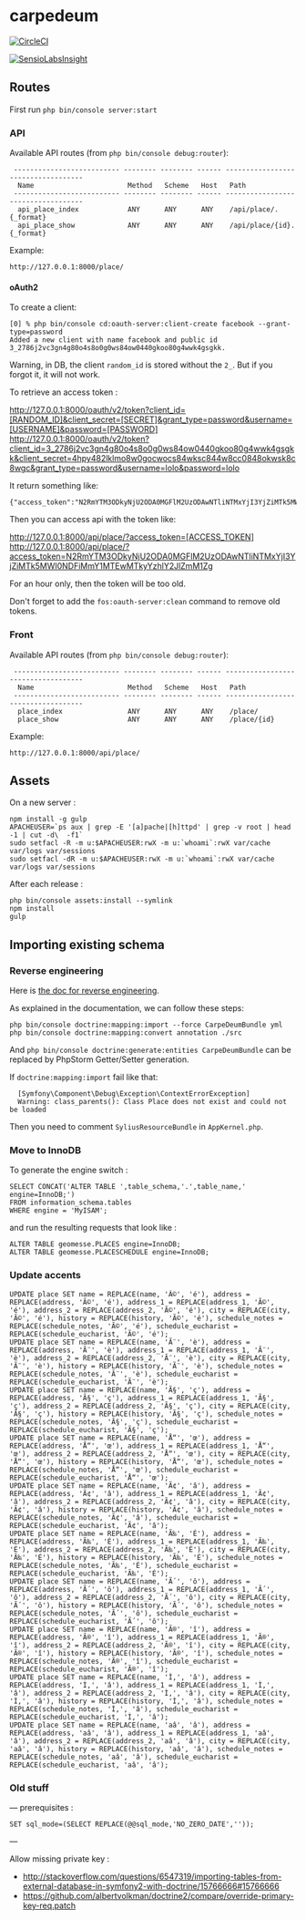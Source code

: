 carpedeum
=========

[![CircleCI](https://circleci.com/gh/carpedeum-fr/carpedeum/tree/master.svg?style=svg)](https://circleci.com/gh/carpedeum-fr/carpedeum/tree/master)

[![SensioLabsInsight](https://insight.sensiolabs.com/projects/80e5ae43-8a1c-40da-896b-183f398227b3/big.png)](https://insight.sensiolabs.com/projects/80e5ae43-8a1c-40da-896b-183f398227b3)

## Routes

First run `php bin/console server:start`

### API

Available API routes (from `php bin/console debug:router`):

```
 -------------------------- -------- -------- ------ -----------------------------------
  Name                       Method   Scheme   Host   Path
 -------------------------- -------- -------- ------ -----------------------------------
  api_place_index            ANY      ANY      ANY    /api/place/.{_format}
  api_place_show             ANY      ANY      ANY    /api/place/{id}.{_format}
```

Example:

```
http://127.0.0.1:8000/place/
```

#### oAuth2

To create a client:

```
[0] % php bin/console cd:oauth-server:client-create facebook --grant-type=password
Added a new client with name facebook and public id 3_2786j2vc3gn4g80o4s8o0g0ws84ow0440gkoo80g4wwk4gsgkk.
```

Warning, in DB, the client `random_id` is stored without the `2_`. But if you forgot it, it will not work.

To retrieve an access token :

http://127.0.0.1:8000/oauth/v2/token?client_id=[RANDOM_ID]&client_secret=[SECRET]&grant_type=password&username=[USERNAME]&password=[PASSWORD]
http://127.0.0.1:8000/oauth/v2/token?client_id=3_2786j2vc3gn4g80o4s8o0g0ws84ow0440gkoo80g4wwk4gsgkk&client_secret=4hpy482lklmo8w0gocwocs84wksc844w8cc0848okwsk8c8wgc&grant_type=password&username=lolo&password=lolo

It return something like:

```
{"access_token":"N2RmYTM3ODkyNjU2ODA0MGFlM2UzODAwNTliNTMxYjI3YjZiMTk5MWI0NDFiMmY1MTEwMTkyYzhlY2JlZmM1Zg","expires_in":3600,"token_type":"bearer","scope":null,"refresh_token":"ODcwOTQ5ZTcxMmRmOGUyZGE1ZTZhMjJiOGJiMTUzYWU2NDE4MDFmMjVhYThkNGY1NzFjZjhkNDQ5NGM0NDBhMw"}
```

Then you can access api with the token like:

http://127.0.0.1:8000/api/place/?access_token=[ACCESS_TOKEN]
http://127.0.0.1:8000/api/place/?access_token=N2RmYTM3ODkyNjU2ODA0MGFlM2UzODAwNTliNTMxYjI3YjZiMTk5MWI0NDFiMmY1MTEwMTkyYzhlY2JlZmM1Zg

For an hour only, then the token will be too old.

Don't forget to add the `fos:oauth-server:clean` command to remove old tokens.

### Front

Available API routes (from `php bin/console debug:router`):

```
 -------------------------- -------- -------- ------ -----------------------------------
  Name                       Method   Scheme   Host   Path
 -------------------------- -------- -------- ------ -----------------------------------
  place_index                ANY      ANY      ANY    /place/
  place_show                 ANY      ANY      ANY    /place/{id}
```

Example:

```
http://127.0.0.1:8000/api/place/
```

## Assets

On a new server :

```
npm install -g gulp
APACHEUSER=`ps aux | grep -E '[a]pache|[h]ttpd' | grep -v root | head -1 | cut -d\  -f1`
sudo setfacl -R -m u:$APACHEUSER:rwX -m u:`whoami`:rwX var/cache var/logs var/sessions
sudo setfacl -dR -m u:$APACHEUSER:rwX -m u:`whoami`:rwX var/cache var/logs var/sessions
```

After each release :

```
php bin/console assets:install --symlink
npm install
gulp
```

## Importing existing schema

### Reverse engineering

Here is [the doc for reverse engineering](http://symfony.com/doc/current/doctrine/reverse_engineering.html).

As explained in the documentation, we can follow these steps:

```
php bin/console doctrine:mapping:import --force CarpeDeumBundle yml
php bin/console doctrine:mapping:convert annotation ./src
```

And `php bin/console doctrine:generate:entities CarpeDeumBundle` can be replaced by PhpStorm Getter/Setter generation.

If `doctrine:mapping:import` fail like that:

```
  [Symfony\Component\Debug\Exception\ContextErrorException]
  Warning: class_parents(): Class Place does not exist and could not be loaded
```

Then you need to comment `SyliusResourceBundle` in `AppKernel.php`.

### Move to InnoDB

To generate the engine switch :

```
SELECT CONCAT('ALTER TABLE ',table_schema,'.',table_name,' engine=InnoDB;') 
FROM information_schema.tables 
WHERE engine = 'MyISAM';
```

and run the resulting requests that look like :

```
ALTER TABLE geomesse.PLACES engine=InnoDB;
ALTER TABLE geomesse.PLACESCHEDULE engine=InnoDB;
```

### Update accents

```
UPDATE place SET name = REPLACE(name, 'Ã©', 'é'), address = REPLACE(address, 'Ã©', 'é'), address_1 = REPLACE(address_1, 'Ã©', 'é'), address_2 = REPLACE(address_2, 'Ã©', 'é'), city = REPLACE(city, 'Ã©', 'é'), history = REPLACE(history, 'Ã©', 'é'), schedule_notes = REPLACE(schedule_notes, 'Ã©', 'é'), schedule_eucharist = REPLACE(schedule_eucharist, 'Ã©', 'é');
UPDATE place SET name = REPLACE(name, 'Ã¨', 'è'), address = REPLACE(address, 'Ã¨', 'è'), address_1 = REPLACE(address_1, 'Ã¨', 'è'), address_2 = REPLACE(address_2, 'Ã¨', 'è'), city = REPLACE(city, 'Ã¨', 'è'), history = REPLACE(history, 'Ã¨', 'è'), schedule_notes = REPLACE(schedule_notes, 'Ã¨', 'è'), schedule_eucharist = REPLACE(schedule_eucharist, 'Ã¨', 'è');
UPDATE place SET name = REPLACE(name, 'Ã§', 'ç'), address = REPLACE(address, 'Ã§', 'ç'), address_1 = REPLACE(address_1, 'Ã§', 'ç'), address_2 = REPLACE(address_2, 'Ã§', 'ç'), city = REPLACE(city, 'Ã§', 'ç'), history = REPLACE(history, 'Ã§', 'ç'), schedule_notes = REPLACE(schedule_notes, 'Ã§', 'ç'), schedule_eucharist = REPLACE(schedule_eucharist, 'Ã§', 'ç');
UPDATE place SET name = REPLACE(name, 'Å“', 'œ'), address = REPLACE(address, 'Å“', 'œ'), address_1 = REPLACE(address_1, 'Å“', 'œ'), address_2 = REPLACE(address_2, 'Å“', 'œ'), city = REPLACE(city, 'Å“', 'œ'), history = REPLACE(history, 'Å“', 'œ'), schedule_notes = REPLACE(schedule_notes, 'Å“', 'œ'), schedule_eucharist = REPLACE(schedule_eucharist, 'Å“', 'œ');
UPDATE place SET name = REPLACE(name, 'Ã¢', 'â'), address = REPLACE(address, 'Ã¢', 'â'), address_1 = REPLACE(address_1, 'Ã¢', 'â'), address_2 = REPLACE(address_2, 'Ã¢', 'â'), city = REPLACE(city, 'Ã¢', 'â'), history = REPLACE(history, 'Ã¢', 'â'), schedule_notes = REPLACE(schedule_notes, 'Ã¢', 'â'), schedule_eucharist = REPLACE(schedule_eucharist, 'Ã¢', 'â');
UPDATE place SET name = REPLACE(name, 'Ã‰', 'É'), address = REPLACE(address, 'Ã‰', 'É'), address_1 = REPLACE(address_1, 'Ã‰', 'É'), address_2 = REPLACE(address_2, 'Ã‰', 'É'), city = REPLACE(city, 'Ã‰', 'É'), history = REPLACE(history, 'Ã‰', 'É'), schedule_notes = REPLACE(schedule_notes, 'Ã‰', 'É'), schedule_eucharist = REPLACE(schedule_eucharist, 'Ã‰', 'É');
UPDATE place SET name = REPLACE(name, 'Ã´', 'ô'), address = REPLACE(address, 'Ã´', 'ô'), address_1 = REPLACE(address_1, 'Ã´', 'ô'), address_2 = REPLACE(address_2, 'Ã´', 'ô'), city = REPLACE(city, 'Ã´', 'ô'), history = REPLACE(history, 'Ã´', 'ô'), schedule_notes = REPLACE(schedule_notes, 'Ã´', 'ô'), schedule_eucharist = REPLACE(schedule_eucharist, 'Ã´', 'ô');
UPDATE place SET name = REPLACE(name, 'Ã®', 'î'), address = REPLACE(address, 'Ã®', 'î'), address_1 = REPLACE(address_1, 'Ã®', 'î'), address_2 = REPLACE(address_2, 'Ã®', 'î'), city = REPLACE(city, 'Ã®', 'î'), history = REPLACE(history, 'Ã®', 'î'), schedule_notes = REPLACE(schedule_notes, 'Ã®', 'î'), schedule_eucharist = REPLACE(schedule_eucharist, 'Ã®', 'î');
UPDATE place SET name = REPLACE(name, 'Ì‚', 'â'), address = REPLACE(address, 'Ì‚', 'â'), address_1 = REPLACE(address_1, 'Ì‚', 'â'), address_2 = REPLACE(address_2, 'Ì‚', 'â'), city = REPLACE(city, 'Ì‚', 'â'), history = REPLACE(history, 'Ì‚', 'â'), schedule_notes = REPLACE(schedule_notes, 'Ì‚', 'â'), schedule_eucharist = REPLACE(schedule_eucharist, 'Ì‚', 'â');
UPDATE place SET name = REPLACE(name, 'aâ', 'â'), address = REPLACE(address, 'aâ', 'â'), address_1 = REPLACE(address_1, 'aâ', 'â'), address_2 = REPLACE(address_2, 'aâ', 'â'), city = REPLACE(city, 'aâ', 'â'), history = REPLACE(history, 'aâ', 'â'), schedule_notes = REPLACE(schedule_notes, 'aâ', 'â'), schedule_eucharist = REPLACE(schedule_eucharist, 'aâ', 'â');
```

### Old stuff

— prerequisites :
```
SET sql_mode=(SELECT REPLACE(@@sql_mode,'NO_ZERO_DATE',''));
```

— 

Allow missing private key : 
- http://stackoverflow.com/questions/6547319/importing-tables-from-external-database-in-symfony2-with-doctrine/15766666#15766666
- https://github.com/albertvolkman/doctrine2/compare/override-primary-key-req.patch

